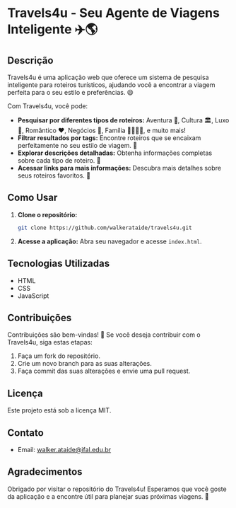 # Travels4u - Seu Agente de Viagens Inteligente ✈️🌎

## Descrição

Travels4u é uma aplicação web que oferece um sistema de pesquisa inteligente para roteiros turísticos, ajudando você a encontrar a viagem perfeita para o seu estilo e preferências. 😄

Com Travels4u, você pode:

- **Pesquisar por diferentes tipos de roteiros:** Aventura 🧗, Cultura 🏛️, Luxo 💎, Romântico ❤️, Negócios 💼, Família 👨‍👩‍👧‍👦, e muito mais!
- **Filtrar resultados por tags:** Encontre roteiros que se encaixam perfeitamente no seu estilo de viagem. 🔎
- **Explorar descrições detalhadas:** Obtenha informações completas sobre cada tipo de roteiro. 📖
- **Acessar links para mais informações:** Descubra mais detalhes sobre seus roteiros favoritos. 🔗

## Como Usar

1. **Clone o repositório:**
   ```bash
   git clone https://github.com/walkerataide/travels4u.git
   ```

2. **Acesse a aplicação:** Abra seu navegador e acesse `index.html`.

## Tecnologias Utilizadas

- HTML
- CSS
- JavaScript

## Contribuições

Contribuições são bem-vindas! 🎉 Se você deseja contribuir com o Travels4u, siga estas etapas:

1. Faça um fork do repositório.
2. Crie um novo branch para as suas alterações.
3. Faça commit das suas alterações e envie uma pull request.

## Licença

Este projeto está sob a licença MIT.

## Contato

- Email: walker.ataide@ifal.edu.br 

## Agradecimentos

Obrigado por visitar o repositório do Travels4u! Esperamos que você goste da aplicação e a encontre útil para planejar suas próximas viagens. 🚀 




